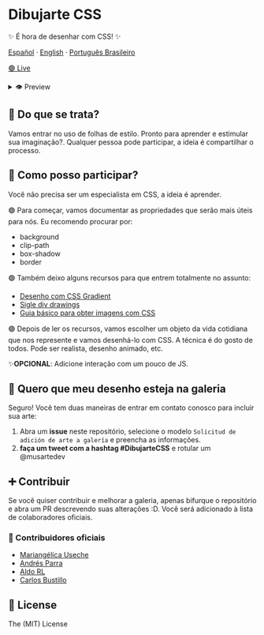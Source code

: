 # Dibujarte CSS
✨ É hora de desenhar com CSS! ✨

<p align="left">
    <a href="https://github.com/musartedev/dibujarte-css/blob/master/README.md">Español</a>
    ·
    <a href="https://github.com/musartedev/dibujarte-css/blob/master/public/Traducciones/english.md">English</a>
    ·
    <a href="https://github.com/musartedev/dibujarte-css/blob/master/public/Traducciones/portugues.md">Português Brasileiro</a>
</p>


[🟣   Live](https://dibujartecss.musarte.dev/)
<details>
<summary>👁 Preview</summary>

![DEMO GIF](http://g.recordit.co/wHGcE23mze.gif)
</details>

## 👀 Do que se trata?
Vamos entrar no uso de folhas de estilo. Pronto para aprender e estimular sua imaginação?.
Qualquer pessoa pode participar, a ideia é compartilhar o processo.

## 🤔 Como posso participar?
Você não precisa ser um especialista em CSS, a ideia é aprender.

🟣 Para começar, vamos documentar as propriedades que serão mais úteis para nós. Eu recomendo procurar por:
* background
* clip-path
* box-shadow
* border

🟣 Também deixo alguns recursos para que entrem totalmente no assunto:
* [Desenho com CSS Gradient](https://css-tricks.com/drawing-images-with-css-gradients/)
* [Sigle div drawings](https://hacks.mozilla.org/2014/09/single-div-drawings-with-css/)
* [Guia básico para obter imagens com CSS](https://medium.com/coding-artist/a-beginners-guide-to-pure-css-images-ef9a5d069dd2)

🟣 Depois de ler os recursos, vamos escolher um objeto da vida cotidiana que nos represente e vamos desenhá-lo com CSS. A técnica é do gosto de todos. Pode ser realista, desenho animado, etc.

✨**OPCIONAL**: Adicione interação com um pouco de JS.

## 🎨 Quero que meu desenho esteja na galeria
Seguro! Você tem duas maneiras de entrar em contato conosco para incluir sua arte:
1. Abra um **issue** neste repositório, selecione o modelo `Solicitud de adición de arte a galería` e preencha as informações.
2. **faça um tweet com a hashtag #DibujarteCSS** e rotular um @musartedev

## ➕ Contribuir
Se você quiser contribuir e melhorar a galeria, apenas bifurque o repositório e abra um PR descrevendo suas alterações :D. Você será adicionado à lista de colaboradores oficiais.

### 💜 Contribuidores oficiais
* [Mariangélica Useche](https://github.com/musartedev)
* [Andrés Parra](https://github.com/AndresParraGO)
* [Aldo RL](https://github.com/aldo-rl)
* [Carlos Bustillo](https://github.com/cabustillo13)

## 📖 License
The (MIT) License
